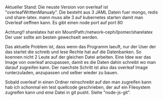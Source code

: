 Aktueller Stand:
Die neuste Version von overleaf ist "overleafWrittenManualy".
Die besteht aus 3 JAML Datein fuer mongo, redis und share-latex. 
mann muss alle 3 auf kubernetes starten damit man Overleaf oeffnen kann. 
Es gibt einen node port auf port 80

Achtung!! sharelatex hat ein MountPath:/network-ceph/lpomer/sharelatex
Der user sollte am besten gewechselt werden.

Das aktuelle Problem ist, dass wenn das Programm laeuft, nur der User der das startet die schreib und lese Rechte hat auf die Datenbanken. So koennen nicht 2 Leute auf der gleichen Datei arbeiten. Eine Idee war das Image von overleaf anzupassen, damit es die Daten dahin schreibt wo man darauf zugreifen kann. 
Der naechste Schritt ist also das overleaf Image runterzuladen, anzupassen und selber wieder zu bauen. 

Sobald overleaf in einen Ordner reinschreibt auf den man zugreifen kann hab ich schonmal ein test quellcode geschrieben,
der auf ein Filesystem zugreifen kann und eine Datei in git pusht. Siehe "node-js-git".





